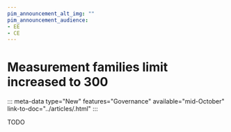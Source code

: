 ```yaml
---
pim_announcement_alt_img: ""
pim_announcement_audience:
- EE
- CE
---
```


# Measurement families limit increased to 300
::: meta-data type="New" features="Governance" available="mid-October" link-to-doc="../articles/.html"
:::

TODO
